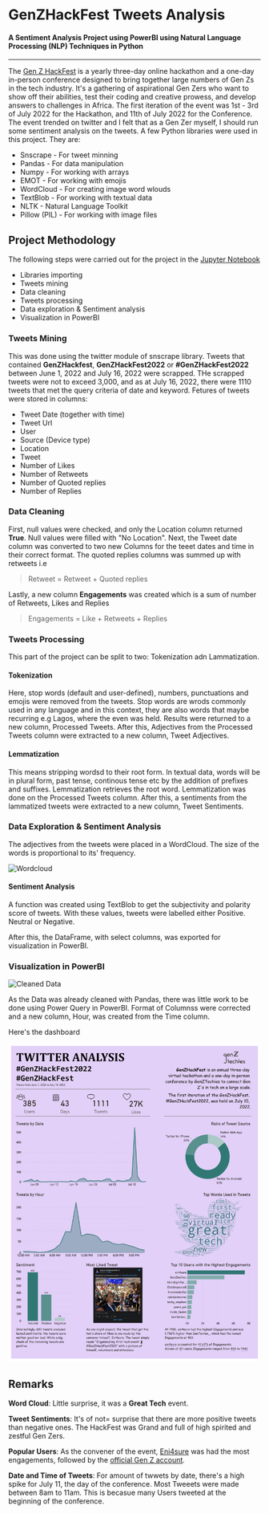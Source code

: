 # GenZHackFest Tweets Analysis
#### A Sentiment Analysis Project using PowerBI using Natural Language Processing (NLP) Techniques in Python
--------------------------------------
The [Gen Z HackFest](https://www.genztechies.com/) is a yearly three-day online hackathon and a one-day in-person conference designed to bring together large numbers of Gen Zs in the tech industry. It's a gathering of aspirational Gen Zers who want to show off their abilities, test their coding and creative prowess, and develop answers to challenges in Africa. The first iteration of the event was 1st - 3rd of July 2022 for the Hackathon, and  11th of July 2022 for the Conference. The event trended on twitter and I felt that as a Gen Zer myself, I should run some sentiment analysis on the tweets.
A few Python libraries were used in this project. They are:
- Snscrape - For tweet minning
- Pandas - For data manipulation
- Numpy - For working with arrays
- EMOT - For working with emojis
- WordCloud - For creating image word wlouds
- TextBlob - For working with textual data
- NLTK - Natural Language Toolkit
- Pillow (PIL) - For working with image files

## Project Methodology
The following steps were carried out for the project in the [Jupyter Notebook](https://github.com/Zion-Zion/GenZHackFest-Tweets-Analysis/blob/main/GenZHackfest_project.ipynb)
- Libraries importing
- Tweets mining
- Data cleaning
- Tweets processing
- Data exploration & Sentiment analysis
- Visualization in PowerBI


### Tweets Mining
This was done using the twitter module of snscrape library. Tweets that contained **GenZHackfest**, **GenZHackFest2022** or **#GenZHackFest2022** between June 1, 2022 and July 16, 2022 were scrapped. THe scrapped tweets were not to exceed 3,000, and as at July 16, 2022, there were 1110 tweets that met the query criteria of date and keyword. Fetures of tweets were stored in columns:
- Tweet Date (together with time)
- Tweet Url
- User
- Source (Device type)
- Location
- Tweet
- Number of Likes
- Number of Retweets
- Number of Quoted replies
- Number of Replies

### Data Cleaning
First, null values were checked, and only the Location column returned **True**. Null values were filled with "No Location". Next, the Tweet date column was converted to two new Columns for the teeet dates and time in their correct format. The quoted replies columns was summed up with retweets i.e 
> Retweet = Retweet + Quoted replies

Lastly, a new column **Engagements** was created which is a sum of number of Retweets, Likes and Replies
> Engagements = Like + Retweets + Replies

### Tweets Processing
This part of the project can be split to two: Tokenization adn Lammatization.
#### Tokenization
Here, stop words (default and user-defined), numbers, punctuations and emojis were removed from the tweets. Stop words are wrods commonly used in any language and in this context, they are also words that maybe recurring e.g Lagos, where the even was held. Results were returned to a new column, Processed Tweets. After this, Adjectives from the Processed Tweets column were extracted to a new column, Tweet Adjectives.
#### Lemmatization
This means stripping wordsd to their root form. In textual data, words will be in plural form, past tense, continous tense etc by the addition of prefixes and suffixes. Lemmatization retrieves the root word. Lemmatization was done on the Processed Tweets column. After this, a sentiments from the lammatized tweets were extracted to a new column, Tweet Sentiments.

### Data Exploration & Sentiment Analysis
The adjectives from the tweets were placed in a WordCloud. The size of the words is proportional to its' frequency. 

![Wordcloud](https://user-images.githubusercontent.com/90080523/184471198-3c362359-bfba-43c7-8a32-ffd477260b0d.png)

#### Sentiment Analysis
A function was created using TextBlob to get the subjectivity and polarity score of tweets. With these values, tweets were labelled either Positive. Neutral or Negative.


After this, the DataFrame, with select columns, was exported for visualization in PowerBI.

### Visualization in PowerBI
![Cleaned Data](https://user-images.githubusercontent.com/90080523/184472075-feda4cfd-37c2-422a-8b2b-2a5e7473a258.png)


As the Data was already cleaned with Pandas, there was little work to be done using Power Query in PowerBI. Format of Columnss were corrected and a new column, Hour, was created from the Time column.

Here's the dashboard

![Dashboard](https://github.com/Zion-Zion/GenZHackFest-Tweets-Analysis/blob/main/Gen%20Z%203-5-1.jpg)



## Remarks

**Word Cloud**: Little surprise, it was a **Great Tech** event.

**Tweet Sentiments**: It's of not= surprise that there are more positive tweets than negative ones. The HackFest was Grand and full of high spirited and zestful Gen Zers.

**Popular Users**: As the convener of the event, [Eni4sure](https://twitter.com/eni4sure) was had the most engagements, followed by the [official Gen Z account](https://twitter.com/GenZtechies). 

 **Date and Time of Tweets**: For amount of twwets by date, there's a high spike for July 11, the day of the conference. Most Tweeets were made between 8am to 11am. This is becasue many Users tweeted at the beginning of the conference.
